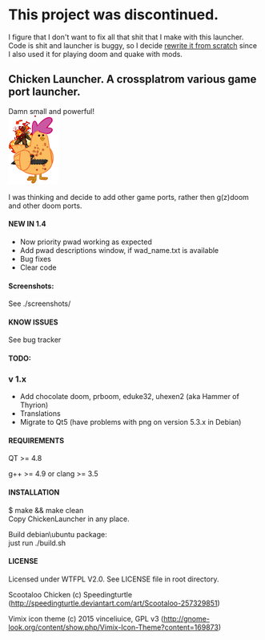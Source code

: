 # This project was discontinued.
I figure that I don't want to fix all that shit that I make with this launcher. Code is shit and launcher is buggy, so I decide [rewrite it from scratch](https://github.com/VolkMilit/ChickenLauncherReborn) since I also used it for playing doom and quake with mods.

## Chicken Launcher. A crossplatrom various game port launcher.

Damn small and powerful!																																																											
![Oh, I know how to call chicken](/scr/images/chicken.png)     	

I was thinking and decide to add other game ports, rather then g(z)doom and other doom ports.

#### NEW IN 1.4
- Now priority pwad working as expected
- Add pwad descriptions window, if wad_name.txt is available
- Bug fixes
- Clear code

#### Screenshots:
See ./screenshots/

#### KNOW ISSUES
See bug tracker

#### TODO:																																					

### v 1.x
- Add chocolate doom, prboom, eduke32, uhexen2 (aka Hammer of Thyrion)
- Translations
- Migrate to Qt5 (have problems with png on version 5.3.x in Debian)									

#### REQUIREMENTS
QT >= 4.8

g++ >= 4.9 or clang >= 3.5

#### INSTALLATION
$ make && make clean																																																									
Copy ChickenLauncher in any place.																																																										

Build debian\ubuntu package:												
just run ./build.sh

#### LICENSE
Licensed under WTFPL V2.0. See LICENSE file in root directory.

Scootaloo Chicken (c) Speedingturtle (http://speedingturtle.deviantart.com/art/Scootaloo-257329851)                                                                                                                                

Vimix icon theme (c) 2015 vinceliuice, GPL v3 (http://gnome-look.org/content/show.php/Vimix-Icon-Theme?content=169873)
